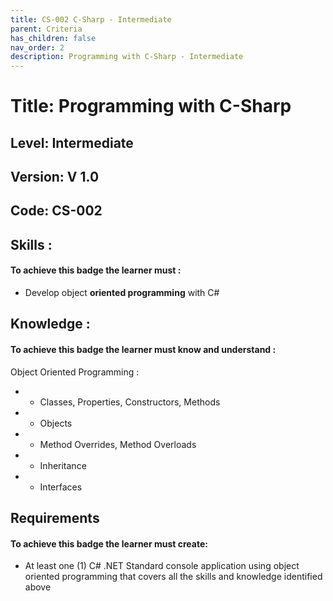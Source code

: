 ```yaml
---
title: CS-002 C-Sharp - Intermediate
parent: Criteria
has_children: false
nav_order: 2
description: Programming with C-Sharp - Intermediate
---
```


# Title: Programming with C-Sharp
## Level: Intermediate
## Version: V 1.0
## Code: CS-002

## Skills :

#### To achieve this badge the learner must :

- Develop object **oriented programming** with C#

## Knowledge :

#### To achieve this badge the learner must know and understand :
 Object Oriented Programming :

- - Classes, Properties, Constructors, Methods
- - Objects
- - Method Overrides, Method Overloads
- - Inheritance
- - Interfaces

## Requirements

#### To achieve this badge the learner must create:
- At least one (1) C# .NET Standard console application using object oriented programming that covers all the skills and knowledge identified above